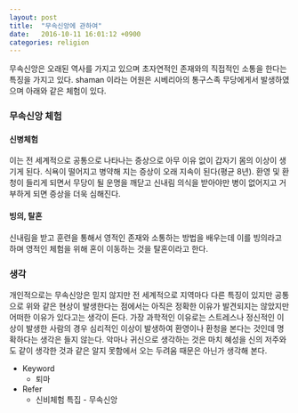 ```yaml
---
layout: post
title:  "무속신앙에 관하여"
date:   2016-10-11 16:01:12 +0900
categories: religion
---
```


무속신앙은 오래된 역사를 가지고 있으며 초자연적인 존재와의 직접적인 소통을 한다는 특징을 가지고 있다.
shaman 이라는 어원은 시베리아의 통구스족 무당에게서 발생하였으며 아래와 같은 체험이 있다.

### 무속신앙 체험

#### 신병체험
이는 전 세계적으로 공통으로 나타나는 증상으로 아무 이유 없이 갑자기 몸의 이상이 생기게 된다. 식욕이 떨어지고 병약해 지는 증상이 오래 지속이 된다(평균 8년). 환영 및 환청이 들리게 되면서 무당이 될 운명을 깨닫고 신내림 의식을 받아야만 병이 없어지고 거부하게 되면 증상을 더욱 심해진다.

#### 빙의, 탈혼
신내림을 받고 훈련을 통해서 영적인 존재와 소통하는 방법을 배우는데 이를 빙의라고 하며 영적인 체험을 위해 혼이 이동하는 것을 탈혼이라고 한다.

### 생각
개인적으로는 무속신앙은 믿지 않지만 전 세계적으로 지역마다 다른 특징이 있지만 공통으로 위와 같은 현상이 발생한다는 점에서는 아직은 정확한 이유가 발견되지는 않았지만 어떠한 이유가 있다고는 생각이 든다. 가장 과학적인 이유로는 스트레스나 정신적인 이상이 발생한 사람의 경우 심리적인 이상이 발생하여 환영이나 환청을 본다는 것인데 명확하다는 생각은 들지 않는다. 악마나 귀신으로 생각하는 것은 마치 혜성을 신의 저주와도 같이 생각한 것과 같은 알지 못함에서 오는 두려움 때문은 아닌가 생각해 본다.

- Keyword
  - 퇴마
- Refer
  - 신비체험 특집 - 무속신앙
